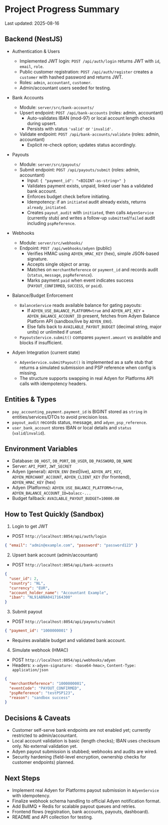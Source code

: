﻿# Project Progress Summary

Last updated: 2025-08-16

## Backend (NestJS)

- Authentication & Users
  - Implemented JWT login: `POST /api/auth/login` returns JWT with `id`, `email`, `role`.
  - Public customer registration: `POST /api/auth/register` creates a `customer` with hashed password and returns JWT.
  - Roles: `admin`, `accountant`, `customer`.
  - Admin/accountant users seeded for testing.

- Bank Accounts
  - Module: `server/src/bank-accounts/`
  - Upsert endpoint: `POST /api/bank-accounts` (roles: admin, accountant)
    - Auto-validates IBAN (mod-97) or local account length checks during upsert.
    - Persists with status `'valid'` or `'invalid'`.
  - Validate endpoint: `POST /api/bank-accounts/validate` (roles: admin, accountant)
    - Explicit re-check option; updates status accordingly.

- Payouts
  - Module: `server/src/payouts/`
  - Submit endpoint: `POST /api/payouts/submit` (roles: admin, accountant)
    - Input: `{ "payment_id": "<BIGINT-as-string>" }`
    - Validates payment exists, unpaid, linked user has a validated bank account.
    - Enforces budget check before initiating.
    - Idempotency: if an `initiated` audit already exists, returns `already_initiated`.
    - Creates `payout_audit` with `initiated`, then calls `AdyenService` (currently stub) and writes a follow-up `submitted`/`failed` audit including `pspReference`.

- Webhooks
  - Module: `server/src/webhooks/`
  - Endpoint: `POST /api/webhooks/adyen` (public)
    - Verifies HMAC using `ADYEN_HMAC_KEY` (hex), simple JSON-based signature.
    - Accepts single object or array.
    - Matches on `merchantReference` or `payment_id` and records audit (`status`, `message`, `pspReference`).
    - Marks payment `paid` when event indicates success (`PAYOUT_CONFIRMED`, `SUCCESS`, or `paid`).

- Balance/Budget Enforcement
  - `BalanceService` reads available balance for gating payouts:
    - If `ADYEN_USE_BALANCE_PLATFORM=true` and `ADYEN_API_KEY` + `ADYEN_BALANCE_ACCOUNT_ID` present, fetches from Adyen Balance Platform API (sandbox/live by `ADYEN_ENV`).
    - Else falls back to `AVAILABLE_PAYOUT_BUDGET` (decimal string, major units) or unlimited if unset.
  - `PayoutsService.submit()` compares `payment.amount` vs available and blocks if insufficient.

- Adyen Integration (current state)
  - `AdyenService.submitPayout()` is implemented as a safe stub that returns a simulated submission and PSP reference when config is missing.
  - The structure supports swapping in real Adyen for Platforms API calls with idempotency headers.

## Entities & Types

- `pay_accounting_payment.payment_id` is BIGINT stored as `string` in entities/services/DTOs to avoid precision loss.
- `payout_audit` records status, message, and `adyen_psp_reference`.
- `user_bank_account` stores IBAN or local details and `status` (`valid`/`invalid`).

## Environment Variables

- Database: `DB_HOST`, `DB_PORT`, `DB_USER`, `DB_PASSWORD`, `DB_NAME`
- Server: `API_PORT`, `JWT_SECRET`
- Adyen (general): `ADYEN_ENV` (test|live), `ADYEN_API_KEY`, `ADYEN_MERCHANT_ACCOUNT`, `ADYEN_CLIENT_KEY` (for frontend), `ADYEN_HMAC_KEY` (hex)
- Adyen (Platforms): `ADYEN_USE_BALANCE_PLATFORM=true`, `ADYEN_BALANCE_ACCOUNT_ID=balacc-...`
- Budget fallback: `AVAILABLE_PAYOUT_BUDGET=10000.00`

## How to Test Quickly (Sandbox)

1) Login to get JWT
- POST `http://localhost:8054/api/auth/login`
```json
{ "email": "admin@example.com", "password": "password123" }
```

2) Upsert bank account (admin/accountant)
- POST `http://localhost:8054/api/bank-accounts`
```json
{
  "user_id": 2,
  "country": "NL",
  "currency": "EUR",
  "account_holder_name": "Accountant Example",
  "iban": "NL91ABNA0417164300"
}
```

3) Submit payout
- POST `http://localhost:8054/api/payouts/submit`
```json
{ "payment_id": "1000000001" }
```
- Requires available budget and validated bank account.

4) Simulate webhook (HMAC)
- POST `http://localhost:8054/api/webhooks/adyen`
- Headers: `x-adyen-signature: <base64-hmac>`, `Content-Type: application/json`
```json
{
  "merchantReference": "1000000001",
  "eventCode": "PAYOUT_CONFIRMED",
  "pspReference": "testPSP123",
  "reason": "sandbox success"
}
```

## Decisions & Caveats

- Customer self-serve bank endpoints are not enabled yet; currently restricted to admin/accountant.
- Local account validation is basic (length checks); IBAN uses checksum only. No external validation yet.
- Adyen payout submission is stubbed; webhooks and audits are wired.
- Security hardening (field-level encryption, ownership checks for customer endpoints) planned.

## Next Steps

- Implement real Adyen for Platforms payout submission in `AdyenService` with idempotency.
- Finalize webhook schema handling to official Adyen notification format.
- Add BullMQ + Redis for scalable payout queues and retries.
- Frontend flows (registration, bank accounts, payouts, dashboard).
- README and API collection for testing.
